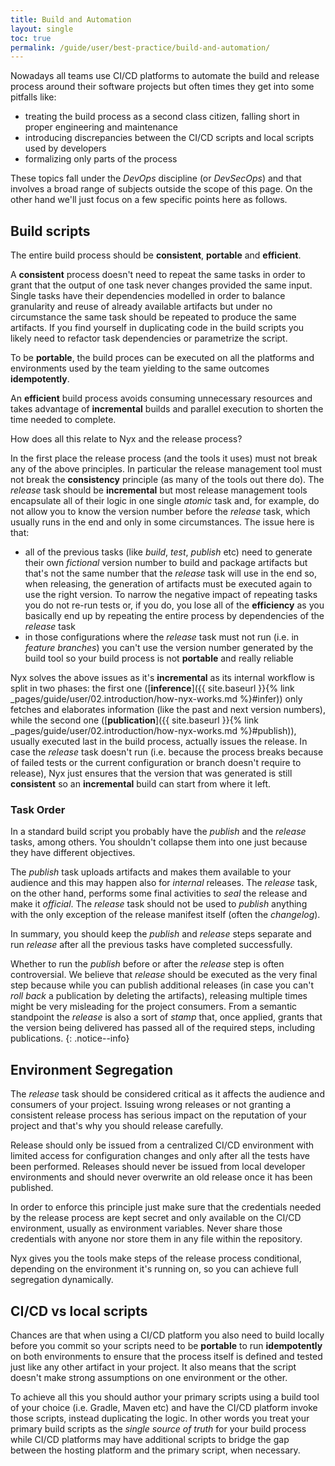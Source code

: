 ```yaml
---
title: Build and Automation
layout: single
toc: true
permalink: /guide/user/best-practice/build-and-automation/
---
```


Nowadays all teams use CI/CD platforms to automate the build and release process around their software projects but often times they get into some pitfalls like:

* treating the build process as a second class citizen, falling short in proper engineering and maintenance
* introducing discrepancies between the CI/CD scripts and local scripts used by developers
* formalizing only parts of the process

These topics fall under the *DevOps* discipline (or *DevSecOps*) and that involves a broad range of subjects outside the scope of this page. On the other hand we'll just focus on a few specific points here as follows.

## Build scripts

The entire build process should be **consistent**, **portable** and **efficient**.

A **consistent** process doesn't need to repeat the same tasks in order to grant that the output of one task never changes provided the same input. Single tasks have their dependencies modelled in order to balance granularity and reuse of already available artifacts but under no circumstance the same task should be repeated to produce the same artifacts. If you find yourself in duplicating code in the build scripts you likely need to refactor task dependencies or parametrize the script.

To be **portable**, the build proces can be executed on all the platforms and environments used by the team yielding to the same outcomes **idempotently**.

An **efficient** build process avoids consuming unnecessary resources and takes advantage of **incremental** builds and parallel execution to shorten the time needed to complete.

How does all this relate to Nyx and the release process?

In the first place the release process (and the tools it uses) must not break any of the above principles. In particular the release management tool must not break the **consistency** principle (as many of the tools out there do). The *release* task should be **incremental** but most release management tools encapsulate all of their logic in one single *atomic* task and, for example, do not allow you to know the version number before the *release* task, which usually runs in the end and only in some circumstances. The issue here is that:

* all of the previous tasks (like *build*, *test*, *publish* etc) need to generate their own *fictional* version number to build and package artifacts but that's not the same number that the *release* task will use in the end so, when releasing, the generation of artifacts must be executed again to use the right version. To narrow the negative impact of repeating tasks you do not re-run tests or, if you do, you lose all of the **efficiency** as you basically end up by repeating the entire process by dependencies of the *release* task
* in those configurations where the *release* task must not run (i.e. in *feature branches*) you can't use the version number generated by the build tool so your build process is not **portable** and really reliable

Nyx solves the above issues as it's **incremental** as its internal workflow is split in two phases: the first one ([**inference**]({{ site.baseurl }}{% link _pages/guide/user/02.introduction/how-nyx-works.md %}#infer)) only fetches and elaborates information (like the past and next version numbers), while the second one ([**publication**]({{ site.baseurl }}{% link _pages/guide/user/02.introduction/how-nyx-works.md %}#publish)), usually executed last in the build process, actually issues the release. In case the *release* task doesn't run (i.e. because the process breaks because of failed tests or the current configuration or branch doesn't require to release), Nyx just ensures that the version that was generated is still **consistent** so an **incremental** build can start from where it left.

### Task Order

In a standard build script you probably have the *publish* and the *release* tasks, among others. You shouldn't collapse them into one just because they have different objectives.

The *publish* task uploads artifacts and makes them available to your audience and this may happen also for *internal* releases. The *release* task, on the other hand, performs some final activities to *seal* the release and make it *official*. The *release* task should not be used to *publish* anything with the only exception of the release manifest itself (often the *changelog*).

In summary, you should keep the *publish* and *release* steps separate and run *release* after all the previous tasks have completed successfully.

Whether to run the *publish* before or after the *release* step is often controversial. We believe that *release* should be executed as the very final step because while you can publish additional releases (in case you can't *roll back* a publication by deleting the artifacts), releasing multiple times might be very misleading for the project consumers. From a semantic standpoint the *release* is also a sort of *stamp* that, once applied, grants that the version being delivered has passed all of the required steps, including publications.
{: .notice--info}

## Environment Segregation

The *release* task should be considered critical as it affects the audience and consumers of your project. Issuing wrong releases or not granting a consistent release process has serious impact on the reputation of your project and that's why you should release carefully.

Release should only be issued from a centralized CI/CD environment with limited access for configuration changes and only after all the tests have been performed. Releases should never be issued from local developer environments and should never overwrite an old release once it has been published.

In order to enforce this principle just make sure that the credentials needed by the release process are kept secret and only available on the CI/CD environment, usually as environment variables. Never share those credentials with anyone nor store them in any file within the repository.

Nyx gives you the tools make steps of the release process conditional, depending on the environment it's running on, so you can achieve full segregation dynamically.

## CI/CD vs local scripts

Chances are that when using a CI/CD platform you also need to build locally before you commit so your scripts need to be **portable** to run **idempotently** on both environments to ensure that the process itself is defined and tested just like any other artifact in your project. It also means that the script doesn't make strong assumptions on one environment or the other.

To achieve all this you should author your primary scripts using a build tool of your choice (i.e. Gradle, Maven etc) and have the CI/CD platform invoke those scripts, instead duplicating the logic. In other words you treat your primary build scripts as the *single source of truth* for your build process while CI/CD platforms may have additional scripts to bridge the gap between the hosting platform and the primary script, when necessary.

